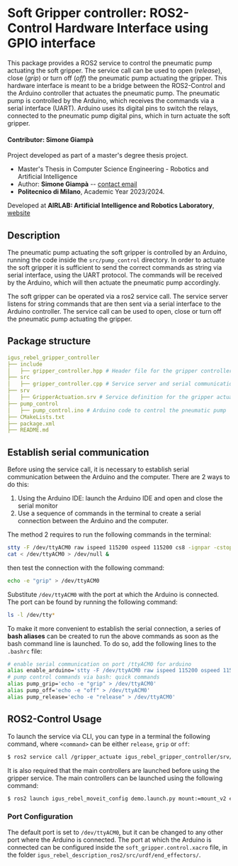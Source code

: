 # Soft Gripper controller: ROS2-Control Hardware Interface using GPIO interface

This package provides a ROS2 service to control the pneumatic pump actuating the soft gripper.
The service call can be used to open (_release_), close (_grip_) or turn off (_off_) the pneumatic pump actuating the gripper.
This hardware interface is meant to be a bridge between the ROS2-Control and the Arduino controller that actuates the pneumatic pump.
The pneumatic pump is controlled by the Arduino, which receives the commands via a serial interface (UART). Arduino
uses its digital pins to switch the relays, connected to the pneumatic pump digital pins, which in turn actuate the soft gripper.

#### Contributor: Simone Giampà

Project developed as part of a master's degree thesis project.

- Master's Thesis in Computer Science Engineering - Robotics and Artificial Intelligence
- Author: __Simone Giampà__ -- [contact email](simone.giampa@mail.polimi.it)
- **Politecnico di Milano**, Academic Year 2023/2024.

Developed at **AIRLAB: Artificial Intelligence and Robotics Laboratory**, [website](https://airlab.deib.polimi.it/)

## Description

The pneumatic pump actuating the soft gripper is controlled by an Arduino, running the code inside the `src/pump_control` directory.
In order to actuate the soft gripper it is sufficient to send the correct commands as string via serial interface, using the UART protocol.
The commands will be received by the Arduino, which will then actuate the pneumatic pump accordingly. 

The soft gripper can be operated via a ros2 service call. The service server listens for string commands that are then sent via a serial 
interface to the Arduino controller. The service call can be used to open, close or turn off the pneumatic pump actuating the gripper.

## Package structure

```yaml
igus_rebel_gripper_controller
├── include
│   ├── gripper_controller.hpp # Header file for the gripper controller service server and hardware interface
├── src
│   ├── gripper_controller.cpp # Service server and serial communication with ROS2 control hardware interface
├── srv
│   ├── GripperActuation.srv # Service definition for the gripper actuation service
├── pump_control
│   ├── pump_control.ino # Arduino code to control the pneumatic pump
├── CMakeLists.txt
├── package.xml
├── README.md
```


## Establish serial communication

Before using the service call, it is necessary to establish serial communication between the Arduino and the computer.
There are 2 ways to do this:
1. Using the Arduino IDE: launch the Arduino IDE and open and close the serial monitor
2. Use a sequence of commands in the terminal to create a serial connection between the Arduino and the computer.

The method 2 requires to run the following commands in the terminal:
```bash
stty -F /dev/ttyACM0 raw ispeed 115200 ospeed 115200 cs8 -ignpar -cstopb -echo
cat < /dev/ttyACM0 > /dev/null &
```
then test the connection with the following command:
```bash
echo -e "grip" > /dev/ttyACM0
```

Substitute `/dev/ttyACM0` with the port at which the Arduino is connected. The port can be found by running the following command:
```bash
ls -l /dev/tty*
```

To make it more convenient to establish the serial connection, a series of __bash aliases__ can be created to run the above commands
as soon as the bash command line is launched. To do so, add the following lines to the `.bashrc` file:

```bash
# enable serial communication on port /ttyACM0 for arduino
alias enable_arduino='stty -F /dev/ttyACM0 raw ispeed 115200 ospeed 115200 cs8 -ignpar -cstopb -echo & cat < /dev/ttyACM0 > /dev/null &'
# pump control commands via bash: quick commands
alias pump_grip='echo -e "grip" > /dev/ttyACM0'
alias pump_off='echo -e "off" > /dev/ttyACM0'
alias pump_release='echo -e "release" > /dev/ttyACM0'
```

## ROS2-Control Usage

To launch the service via CLI, you can type in a terminal the following command, where `<command>` can be either `release`, `grip` or `off`:

```bash
$ ros2 service call /gripper_actuate igus_rebel_gripper_controller/srv/GripperActuation "{command: '<command>'}"
```

It is also required that the main controllers are launched before using the gripper service. The main controllers can be launched 
using the following command:

```bash
$ ros2 launch igus_rebel_moveit_config demo.launch.py mount:=mount_v2 end_effector:=soft_gripper load_base:=true camera:=realsense
```

### Port Configuration

The default port is set to `/dev/ttyACM0`, but it can be changed to any other port where the Arduino is connected.
The port at which the Arduino is connected can be configured inside the `soft_gripper.control.xacro` file, in the folder
`igus_rebel_description_ros2/src/urdf/end_effectors/`. 